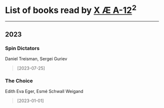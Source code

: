 # List of books read by [X Æ A-12](https://plus.google.com/u/0/115609550904757194526/)<sup>2</sup>
---

## 2023

### Spin Dictators
Daniel Treisman, ‎Sergei Guriev
> [2023-07-25] 


### The Choice
Edith Eva Eger, ‎Esmé Schwall Weigand
> [2023-01-01] 



